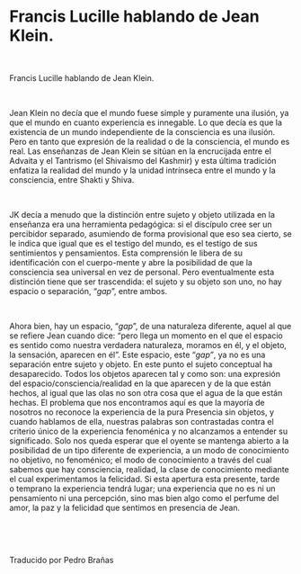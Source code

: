 # Francis Lucille hablando de Jean Klein.  



&nbsp;

Francis Lucille hablando de Jean Klein.









&nbsp;






Jean Klein no dec&iacute;a que el mundo fuese&nbsp;simple y puramente una&nbsp;ilusi&oacute;n, ya que el mundo en cuanto experiencia es innegable. Lo que dec&iacute;a es que la existencia de un mundo independiente de la consciencia es una ilusi&oacute;n. Pero en tanto que expresi&oacute;n de la realidad o de la consciencia, el mundo es real. Las ense&ntilde;anzas de Jean Klein se sit&uacute;an en la encrucijada entre el Advaita y el Tantrismo (el Shivaismo del Kashmir) y esta &uacute;ltima tradici&oacute;n enfatiza la realidad del mundo y la unidad intr&iacute;nseca entre el mundo y la consciencia, entre Shakti y Shiva.





&nbsp;





JK dec&iacute;a a menudo que la distinci&oacute;n entre sujeto y objeto utilizada en la ense&ntilde;anza era una herramienta pedag&oacute;gica: si el disc&iacute;pulo cree ser un percibidor separado, asumiendo de forma provisional que eso sea cierto, se le indica que igual que es el testigo del mundo, es el testigo de sus sentimientos y pensamientos. Esta comprensi&oacute;n le libera de su identificaci&oacute;n con el cuerpo-mente y abre la posibilidad de que la consciencia sea universal en vez de personal. Pero eventualmente esta distinci&oacute;n tiene que ser trascendida: el sujeto y su objeto son uno, no hay espacio o separaci&oacute;n, &ldquo;_gap_&rdquo;, entre ambos.





&nbsp;





Ahora bien, hay un espacio, &ldquo;_gap_&rdquo;, de una naturaleza diferente, aquel al que se refiere Jean cuando dice: &ldquo;pero llega un momento en el que el espacio es sentido como nuestra verdadera naturaleza, moramos en &eacute;l, y el objeto, la sensaci&oacute;n, aparecen en &eacute;l&rdquo;. Este espacio, este &ldquo;_gap&rdquo;_, ya no es una separaci&oacute;n entre sujeto y objeto. En este punto el sujeto conceptual ha desaparecido. Todos los objetos aparecen tal y como son: una expresi&oacute;n del espacio/consciencia/realidad en la que aparecen y de la que est&aacute;n hechos, al igual que las olas no son otra cosa que el agua de la que est&aacute;n hechas. El problema que nos encontramos aqu&iacute; es que la mayor&iacute;a de nosotros no reconoce la experiencia de la pura Presencia sin objetos, y cuando hablamos de ella, nuestras palabras son contrastadas contra el criterio &uacute;nico de la experiencia fenom&eacute;nica y no alcanzamos a entender su significado. Solo&nbsp;nos queda&nbsp;esperar que el oyente se mantenga abierto a la posibilidad de un tipo diferente de experiencia, a un modo de conocimiento no objetivo, no fenom&eacute;nico; el modo de conocimiento a trav&eacute;s del cual sabemos que hay consciencia, realidad, la clase de conocimiento mediante el cual experimentamos la felicidad. Si esta apertura esta presente,&nbsp;tarde o&nbsp;temprano la experiencia tendr&aacute; lugar;&nbsp;una experiencia que no es ni un pensamiento ni una percepci&oacute;n, sino mas bien algo como el perfume del amor, la paz y la felicidad que sentimos en presencia de Jean.





&nbsp;





&nbsp;





Traducido por Pedro Bra&ntilde;as





  










